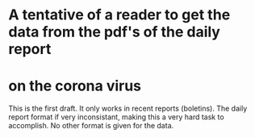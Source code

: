 # A tentative of a reader to get the data from the pdf's of the daily report
# on the corona virus

This is the first draft. It only works in recent reports (boletins). The 
daily report format if very inconsistant, making this a very hard task to 
accomplish. No other format is given for the data.